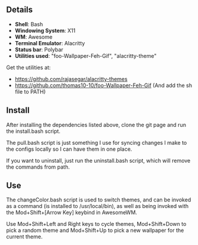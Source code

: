 ## Details
+ **Shell**: Bash
+ **Windowing System**: X11
+ **WM**: Awesome
+ **Terminal Emulator**: Alacritty
+ **Status bar**: Polybar
+ **Utilities used**: "foo-Wallpaper-Feh-Gif", "alacritty-theme"

Get the utilities at:
+ https://github.com/rajasegar/alacritty-themes
+ https://github.com/thomas10-10/foo-Wallpaper-Feh-Gif (And add the sh file to PATH)


## Install

After installing the dependencies listed above, clone the git page and run the install.bash script. 

The pull.bash script is just something I use for syncing changes I make to the configs locally so I can have them in one place. 


If you want to uninstall, just run the uninstall.bash script, which will remove the commands from path. 

## Use

The changeColor.bash script is used to switch themes, and can be invoked as a command (is installed to /usr/local/bin), as well as being invoked with the Mod+Shift+[Arrow Key] keybind in AwesomeWM. 

Use Mod+Shift+Left and Right keys to cycle themes, Mod+Shift+Down to pick a random theme and Mod+Shift+Up to pick a new wallpaper for the current theme. 
